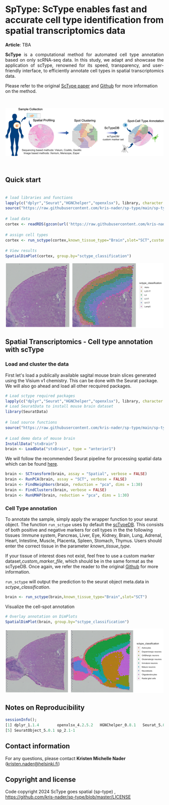 
# SpType: ScType enables fast and accurate cell type identification from spatial transcriptomics data


**Article**: TBA

<p style="text-align:justify;"> <b>ScType</b> is a computational method for automated cell type annotation based on only scRNA-seq data. In this study, we adapt and showcase the application of scType, renowned for its speed, transparency, and user-friendly interface, to efficiently annotate cell types in spatial transcriptomics data.
  
Please refer to the original <a href="https://www.nature.com/articles/s41467-022-28803-w" target="_blank">ScType paper</a>  and <a href="https://github.com/IanevskiAleksandr/sc-type" target="_blank">Github</a> for more information on the method.


<br>

![alt text](https://github.com/kris-nader/sp-type/blob/main/sctype_goes_spatial.png)


<br>

## Quick start

```R

# load libraries and functions
lapply(c("dplyr","Seurat","HGNChelper","openxlsx"), library, character.only = T)
source("https://raw.githubusercontent.com/kris-nader/sp-type/main/sp-type.R");

# load data
cortex <- readRDS(gzcon(url('https://raw.githubusercontent.com/kris-nader/sp-type/master/frontal_cortex_subset.RDS')))

# assign cell types
cortex <- run_sctype(cortex,known_tissue_type="Brain",slot="SCT",custom_marker_file="https://github.com/kris-nader/sp-type/raw/main/ref_markers_brain_allen_cortex.xlsx" )

# View results
SpatialDimPlot(cortex, group.by="sctype_classification")

```
<p align="center"> 
<img src="https://github.com/kris-nader/sp-type/blob/main/frontal_cortex_mouse_brain.png">
</p>

## Spatial Transcriptomics - Cell type annotation with scType  

### Load and cluster the data


First let's load a publically available sagital mouse brain slices generated using the Visium v1 chemistry. This can be done with the Seurat package. We will also go ahead and load all other recquired packages. 

```R
# Load sctype required packages
lapply(c("dplyr","Seurat","HGNChelper","openxlsx"), library, character.only = T)
# Load SeuratData to install mouse brain dataset
library(SeuratData)

# load source functions
source("https://raw.githubusercontent.com/kris-nader/sp-type/main/sp-type.R");

# Load demo data of mouse brain
InstallData("stxBrain")
brain <- LoadData("stxBrain", type = "anterior1")
```

We will follow the recommended Seurat pipeline for processing spatial data which can be found <a href="https://satijalab.org/seurat/articles/spatial_vignette#slide-seq" target="_blank">here</a>.

```R
brain <- SCTransform(brain, assay = "Spatial", verbose = FALSE)
brain <- RunPCA(brain, assay = "SCT", verbose = FALSE)
brain <- FindNeighbors(brain, reduction = "pca", dims = 1:30)
brain <- FindClusters(brain, verbose = FALSE)
brain <- RunUMAP(brain, reduction = "pca", dims = 1:30)
```

### Cell Type annotation
To annotate the sample, simply apply the wrapper function to your seurat object. The function <code>run_sctype</code> uses by default the <a href="https://github.com/IanevskiAleksandr/sc-type/blob/master/ScTypeDB_full.xlsx" target="_blank">scTypeDB</a>. This consists of both positive and negative markers for cell types in the the following tissues :Immune system, Pancreas, Liver, Eye, Kidney, Brain, Lung, Adrenal, Heart, Intestine, Muscle, Placenta, Spleen, Stomach, Thymus. Users should enter the correct tissue in the parameter _known_tissue_type_. 

If your tissue of interest does not exist, feel free to use a custom marker dataset,_custom_marker_file_, which should be in the same format as the scTypeDB. Once again, we refer the reader to the original <a href="https://github.com/IanevskiAleksandr/sc-type" target="_blank">Github</a> for more information. 

<code>run_sctype</code> will output the prediction to the seurat object meta.data in _sctype_classification_.

```R
brain <- run_sctype(brain,known_tissue_type="Brain",slot="SCT")
```
Visualize the cell-spot annotation
```R
# Overlay annotation on DimPlots
SpatialDimPlot(brain, group.by="sctype_classification")
```

<p align="center"> 
<img src="https://github.com/kris-nader/sp-type/blob/main/anterior_brain_mouse10x_sctype.png">
</p>




## Notes on Reproducibility

```R
sessionInfo();
[1] dplyr_1.1.4        openxlsx_4.2.5.2   HGNChelper_0.8.1   Seurat_5.0.1      
[5] SeuratObject_5.0.1 sp_2.1-1             
```

## Contact information
For any questions, please contact **Kristen Michelle Nader** (kristen.nader@helsinki.fi)

## Copyright and license

Code copyright 2024 ScType goes spatial (sp-type) , https://github.com/kris-nader/sp-type/blob/master/LICENSE
